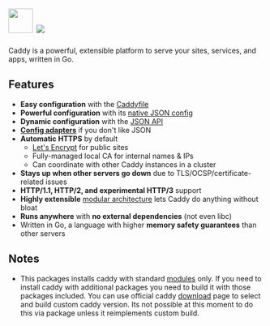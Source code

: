# <img src="https://github.com/majkinetor/au-packages/blob/master/caddy/icon.png?raw=true" width="48" height="48"/> [![](https://img.shields.io/chocolatey/v/caddy.svg?color=red&label=caddy)](https://chocolatey.org/packages/caddy)

Caddy is a powerful, extensible platform to serve your sites, services, and apps, written in Go.

## Features

- **Easy configuration** with the [Caddyfile](https://caddyserver.com/docs/caddyfile)
- **Powerful configuration** with its [native JSON config](https://caddyserver.com/docs/json/)
- **Dynamic configuration** with the [JSON API](https://caddyserver.com/docs/api)
- [**Config adapters**](https://caddyserver.com/docs/config-adapters) if you don't like JSON
- **Automatic HTTPS** by default
	- [Let's Encrypt](https://letsencrypt.org) for public sites
	- Fully-managed local CA for internal names & IPs
	- Can coordinate with other Caddy instances in a cluster
- **Stays up when other servers go down** due to TLS/OCSP/certificate-related issues
- **HTTP/1.1, HTTP/2, and experimental HTTP/3** support
- **Highly extensible** [modular architecture](https://caddyserver.com/docs/architecture) lets Caddy do anything without bloat
- **Runs anywhere** with **no external dependencies** (not even libc)
- Written in Go, a language with higher **memory safety guarantees** than other servers

## Notes

- This packages installs caddy with standard [modules](https://caddyserver.com/docs/modules) only. If you need to install caddy with additional packages you need to build it with those packages included. You can use official caddy [download](https://caddyserver.com/download) page to select and build custom caddy version. Its not possible at this moment to do this via package unless it reimplements custom build.
